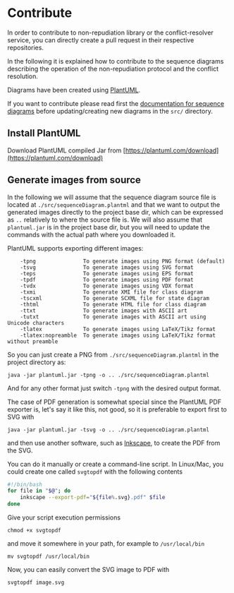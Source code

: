 # Contribute

In order to contribute to non-repudiation library or the conflict-resolver service, you can directly create a pull request in their respective repositories.

In the following it is explained how to contribute to the sequence diagrams describing the operation of the non-repudiation protocol and the conflict resolution.

Diagrams have been created using [PlantUML](https://plantuml.com/).

If you want to contribute please read first the [documentation for sequence diagrams](https://plantuml.com/sequence-diagram) before updating/creating new diagrams in the `src/` directory.

## Install PlantUML

Download PlantUML compiled Jar from [https://plantuml.com/download](https://plantuml.com/download)

## Generate images from source

In the following we will assume that the sequence diagram source file is located at `./src/sequenceDiagram.plantml` and that we want to output the generated images directly to the project base dir, which can be expressed as `..` relatively to where the source file is. We will also assume that `plantuml.jar` is in the project base dir, but you will need to update the commands with the actual path where you downloaded it.

PlantUML supports exporting different images:

```text
    -tpng               To generate images using PNG format (default)
    -tsvg               To generate images using SVG format
    -teps               To generate images using EPS format
    -tpdf               To generate images using PDF format
    -tvdx               To generate images using VDX format
    -txmi               To generate XMI file for class diagram
    -tscxml             To generate SCXML file for state diagram
    -thtml              To generate HTML file for class diagram
    -ttxt               To generate images with ASCII art
    -tutxt              To generate images with ASCII art using Unicode characters
    -tlatex             To generate images using LaTeX/Tikz format
    -tlatex:nopreamble  To generate images using LaTeX/Tikz format without preamble
```

So you can just create a PNG from `./src/sequenceDiagram.plantml` in the project directory as:

```console
java -jar plantuml.jar -tpng -o .. ./src/sequenceDiagram.plantml
```

And for any other format just switch `-tpng` with the desired output format.

The case of PDF generation is somewhat special since the PlantUML PDF exporter is, let's say it like this, not good, so it is preferable to export first to SVG with

```console
java -jar plantuml.jar -tsvg -o .. ./src/sequenceDiagram.plantml
```

and then use another software, such as [Inkscape](https://inkscape.org/), to create the PDF from the SVG.

You can do it manually or create a command-line script. In Linux/Mac, you could create one called `svgtopdf` with the following contents

```bash
#!/bin/bash
for file in "$@"; do
    inkscape --export-pdf="${file%.svg}.pdf" $file
done
```

Give your script execution permissions

```console
chmod +x svgtopdf
```

and move it somewhere in your path, for example to `/usr/local/bin`

```console
mv svgtopdf /usr/local/bin
```

Now, you can easily convert the SVG image to PDF with

```console
svgtopdf image.svg
```
